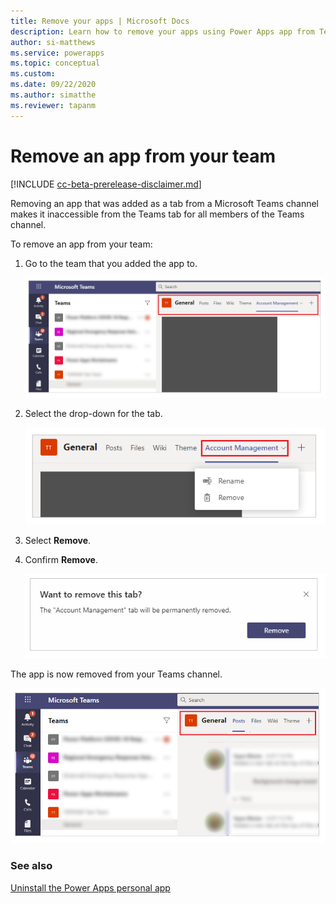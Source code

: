 ```yaml
---
title: Remove your apps | Microsoft Docs
description: Learn how to remove your apps using Power Apps app from Teams.
author: si-matthews
ms.service: powerapps
ms.topic: conceptual
ms.custom: 
ms.date: 09/22/2020
ms.author: simatthe
ms.reviewer: tapanm
---
```


# Remove an app from your team

[!INCLUDE [cc-beta-prerelease-disclaimer.md](../includes/cc-beta-prerelease-disclaimer.md)]

Removing an app that was added as a tab from a Microsoft Teams channel makes it inaccessible from the Teams tab for all members of the Teams channel.

To remove an app from your team:

1. Go to the team that you added the app to.

    ![Team](media/remove-apps-1.png "Team")

2. Select the drop-down for the tab.

    ![Select tab](media/remove-app-2.png "Select tab")

3. Select **Remove**.

4. Confirm **Remove**.

    ![Confirm removal](media/remove-app-confirm.png "Confirm removal")

The app is now removed from your Teams channel.

![App removed](media/remove-app-3.png "App removed")

### See also

[Uninstall the Power Apps personal app](uninstall-personal-apps.md)  

